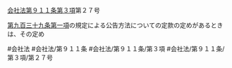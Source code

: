 [会社法第９１１条第３項](会社法＿＿＿＿第９１１条第３項)第２７号

[第九百三十九条第一項](会社法＿＿＿＿第９３９条第１項)の規定による公告方法についての定款の定めがあるときは、その定め


#会社法
#会社法/第９１１条
#会社法/第９１１条/第３項
#会社法/第９１１条/第３項/第２７号
